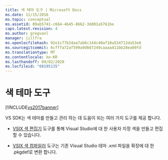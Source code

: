 ```yaml
---
title: 색 테마 도구 | Microsoft Docs
ms.date: 11/15/2016
ms.topic: conceptual
ms.assetid: 89ab5741-c664-4b45-8662-3dd01a5761be
caps.latest.revision: 4
ms.author: gregvanl
manager: jillfra
ms.openlocfilehash: 92e1c77b24aa7ab6c144c40af10a534712da53e6
ms.sourcegitcommit: 6cfffa72af599a9d667249caaaa411bb28ea69fd
ms.translationtype: MT
ms.contentlocale: ko-KR
ms.lasthandoff: 09/02/2020
ms.locfileid: "68195135"
---
```

# <a name="color-theming-tools"></a>색 테마 도구
[!INCLUDE[vs2017banner](../../includes/vs2017banner.md)]

VS SDK는 색 테마를 만들고 관리 하는 데 도움이 되는 여러 가지 도구를 제공 합니다.  
  
- [VSIX 색 편집기](../../extensibility/internals/vsix-color-editor.md) 도구를 통해 Visual Studio에 대 한 사용자 지정 색을 만들고 편집할 수 있습니다.  
  
- [VSIX 색 컴파일러](../../extensibility/internals/vsix-color-compiler.md) 도구는 기존 Visual Studio 테마 .xml 파일을 확장에 대 한 .pkgdef로 변환 합니다.
